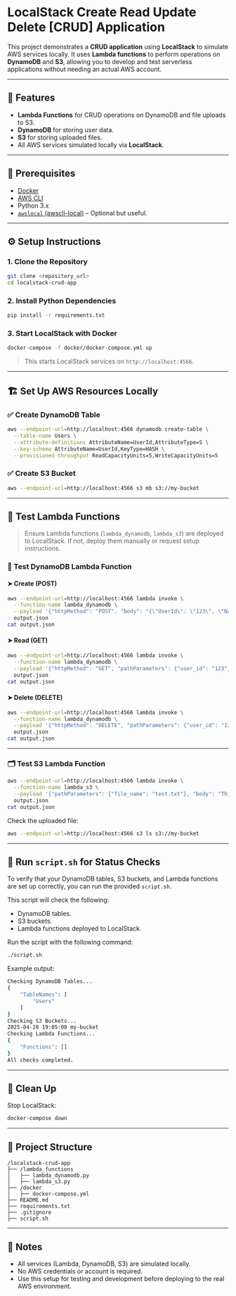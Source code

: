 # LocalStack Create Read Update Delete [CRUD] Application

This project demonstrates a **CRUD application** using **LocalStack** to simulate AWS services locally. It uses **Lambda functions** to perform operations on **DynamoDB** and **S3**, allowing you to develop and test serverless applications without needing an actual AWS account.

---

## 🚀 Features

- **Lambda Functions** for CRUD operations on DynamoDB and file uploads to S3.
- **DynamoDB** for storing user data.
- **S3** for storing uploaded files.
- All AWS services simulated locally via **LocalStack**.

---

## 🧰 Prerequisites

- [Docker](https://www.docker.com/)
- [AWS CLI](https://aws.amazon.com/cli/)
- Python 3.x
- [`awslocal` (awscli-local)](https://github.com/localstack/awscli-local) – Optional but useful.

---

## ⚙️ Setup Instructions

### 1. Clone the Repository

```bash
git clone <repository_url>
cd localstack-crud-app
```

### 2. Install Python Dependencies

```bash
pip install -r requirements.txt
```

### 3. Start LocalStack with Docker

```bash
docker-compose -f docker/docker-compose.yml up
```

> This starts LocalStack services on `http://localhost:4566`.

---

## 🏗️ Set Up AWS Resources Locally

### ✅ Create DynamoDB Table

```bash
aws --endpoint-url=http://localhost:4566 dynamodb create-table \
  --table-name Users \
  --attribute-definitions AttributeName=UserId,AttributeType=S \
  --key-schema AttributeName=UserId,KeyType=HASH \
  --provisioned-throughput ReadCapacityUnits=5,WriteCapacityUnits=5
```

### ✅ Create S3 Bucket

```bash
aws --endpoint-url=http://localhost:4566 s3 mb s3://my-bucket
```

---

## 🧪 Test Lambda Functions

> Ensure Lambda functions (`lambda_dynamodb`, `lambda_s3`) are deployed to LocalStack. If not, deploy them manually or request setup instructions.

### 🔄 Test DynamoDB Lambda Function

#### ➤ Create (POST)

```bash
aws --endpoint-url=http://localhost:4566 lambda invoke \
  --function-name lambda_dynamodb \
  --payload '{"httpMethod": "POST", "body": "{\"UserId\": \"123\", \"Name\": \"John Doe\", \"Age\": 30}"}' \
  output.json
cat output.json
```

#### ➤ Read (GET)

```bash
aws --endpoint-url=http://localhost:4566 lambda invoke \
  --function-name lambda_dynamodb \
  --payload '{"httpMethod": "GET", "pathParameters": {"user_id": "123"}}' \
  output.json
cat output.json
```

#### ➤ Delete (DELETE)

```bash
aws --endpoint-url=http://localhost:4566 lambda invoke \
  --function-name lambda_dynamodb \
  --payload '{"httpMethod": "DELETE", "pathParameters": {"user_id": "123"}}' \
  output.json
cat output.json
```

---

### 🗂️ Test S3 Lambda Function

```bash
aws --endpoint-url=http://localhost:4566 lambda invoke \
  --function-name lambda_s3 \
  --payload '{"pathParameters": {"file_name": "test.txt"}, "body": "This is a test file."}' \
  output.json
cat output.json
```

Check the uploaded file:

```bash
aws --endpoint-url=http://localhost:4566 s3 ls s3://my-bucket
```

---

## 🧪 Run `script.sh` for Status Checks

To verify that your DynamoDB tables, S3 buckets, and Lambda functions are set up correctly, you can run the provided `script.sh`.

This script will check the following:

- DynamoDB tables.
- S3 buckets.
- Lambda functions deployed to LocalStack.

Run the script with the following command:

```bash
./script.sh
```

Example output:

```bash
Checking DynamoDB Tables...
{
    "TableNames": [
        "Users"
    ]
}
Checking S3 Buckets...
2025-04-28 19:05:00 my-bucket
Checking Lambda Functions...
{
    "Functions": []
}
All checks completed.
```

---

## 🧹 Clean Up

Stop LocalStack:

```bash
docker-compose down
```

---

## 📁 Project Structure

```
/localstack-crud-app
├── /lambda_functions
│   ├── lambda_dynamodb.py
│   ├── lambda_s3.py
├── /docker
│   ├── docker-compose.yml
├── README.md
├── requirements.txt
├── .gitignore
├── script.sh   
```

---

## 📌 Notes

- All services (Lambda, DynamoDB, S3) are simulated locally.
- No AWS credentials or account is required.
- Use this setup for testing and development before deploying to the real AWS environment.
